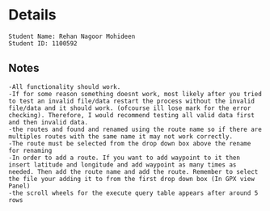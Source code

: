 # Details
    Student Name: Rehan Nagoor Mohideen
    Student ID: 1100592

## Notes
    -All functionality should work. 
    -If for some reason something doesnt work, most likely after you tried to test an invalid file/data restart the process without the invalid file/data and it should work. (ofcourse ill lose mark for the error checking). Therefore, I would recommend testing all valid data first and then invalid data.
    -the routes and found and renamed using the route name so if there are multiples routes with the same name it may not work correctly.
    -The route must be selected from the drop down box above the rename for renaming
    -In order to add a route. If you want to add waypoint to it then insert latitude and longitude and add waypoint as many times as needed. Then add the route name and add the route. Remember to select the file your adding it to from the first drop down box (In GPX view Panel)
    -the scroll wheels for the execute query table appears after around 5 rows